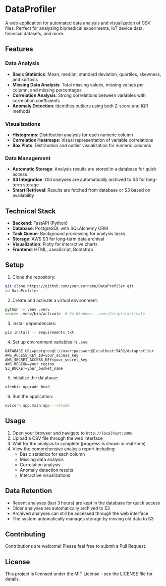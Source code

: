 # DataProfiler

A web application for automated data analysis and visualization of CSV files. Perfect for analyzing biomedical experiments, IoT device data, financial datasets, and more.

## Features

### Data Analysis
- **Basic Statistics**: Mean, median, standard deviation, quartiles, skewness, and kurtosis
- **Missing Data Analysis**: Total missing values, missing values per column, and missing percentages
- **Correlation Analysis**: Strong correlations between variables with correlation coefficients
- **Anomaly Detection**: Identifies outliers using both Z-score and IQR methods

### Visualizations
- **Histograms**: Distribution analysis for each numeric column
- **Correlation Heatmaps**: Visual representation of variable correlations
- **Box Plots**: Distribution and outlier visualization for numeric columns

### Data Management
- **Automatic Storage**: Analysis results are stored in a database for quick access
- **S3 Integration**: Old analyses are automatically archived to S3 for long-term storage
- **Smart Retrieval**: Results are fetched from database or S3 based on availability

## Technical Stack

- **Backend**: FastAPI (Python)
- **Database**: PostgreSQL with SQLAlchemy ORM
- **Task Queue**: Background processing for analysis tasks
- **Storage**: AWS S3 for long-term data archival
- **Visualization**: Plotly for interactive charts
- **Frontend**: HTML, JavaScript, Bootstrap

## Setup

1. Clone the repository:
```bash
git clone https://github.com/yourusername/DataProfiler.git
cd DataProfiler
```

2. Create and activate a virtual environment:
```bash
python -m venv .venv
source .venv/bin/activate  # On Windows: .venv\Scripts\activate
```

3. Install dependencies:
```bash
pip install -r requirements.txt
```

4. Set up environment variables in `.env`:
```env
DATABASE_URL=postgresql://user:password@localhost:5432/dataprofiler
AWS_ACCESS_KEY_ID=your_access_key
AWS_SECRET_ACCESS_KEY=your_secret_key
AWS_REGION=your_region
S3_BUCKET=your_bucket_name
```

5. Initialize the database:
```bash
alembic upgrade head
```

6. Run the application:
```bash
uvicorn app.main:app --reload
```

## Usage

1. Open your browser and navigate to `http://localhost:8000`
2. Upload a CSV file through the web interface
3. Wait for the analysis to complete (progress is shown in real-time)
4. View the comprehensive analysis report including:
   - Basic statistics for each column
   - Missing data analysis
   - Correlation analysis
   - Anomaly detection results
   - Interactive visualizations

## Data Retention

- Recent analyses (last 3 hours) are kept in the database for quick access
- Older analyses are automatically archived to S3
- Archived analyses can still be accessed through the web interface
- The system automatically manages storage by moving old data to S3

## Contributing

Contributions are welcome! Please feel free to submit a Pull Request.

## License

This project is licensed under the MIT License - see the LICENSE file for details.

